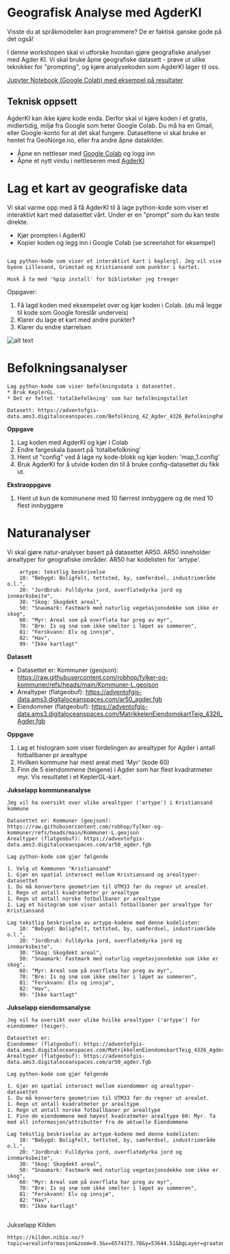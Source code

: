 # Geografisk Analyse med AgderKI

Visste du at språkmodeller kan programmere? De er faktisk ganske gode på det også! 
 
I denne workshopen skal vi utforske hvordan gjøre geografiske analyser med Agder KI. Vi skal bruke åpne geografiske datasett - prøve ut ulike teknikker for "prompting", og kjøre analysekoden som AgderKI lager til oss. 

[Jupyter Notebook (Google Colab) med eksempel på resultater](https://colab.research.google.com/drive/1LDSk_ntIyLZbRSsxH10gNd9l20xDnbD3?usp=sharing)

## Teknisk oppsett
AgderKI kan ikke _kjøre_ kode enda. Derfor skal vi kjøre koden i et gratis, midlertidig, miljø fra Google som heter Google Colab. Du må ha en Gmail, eller Google-konto for at det skal fungere. Datasettene vi skal bruke er hentet fra GeoNorge.no, eller fra andre åpne datakilder. 

* Åpne en nettleser med [Google Colab](https://colab.research.google.com/) og logg inn
* Åpne et nytt vindu i nettleseren med [AgderKI](https://agderki.egde.io/)

# Lag et kart av geografiske data

Vi skal varme opp med å få AgderKI til å lage python-kode som viser et interaktivt kart med datasettet vårt. Under er en "prompt" som du kan teste direkte. 

* Kjør prompten i AgderKI
* Kopier koden og legg inn i Google Colab (se screenshot for eksempel)

```

Lag python-kode som viser et interaktivt kart i keplergl. Jeg vil vise byene Lillesand, Grimstad og Kristiansand som punkter i kartet.

Husk å ta med '%pip install' for biblioteker jeg trenger

```

Oppgaver:
1. Få lagd koden med eksempelet over og kjør koden i Colab. (du må legge til kode som Google foreslår underveis)
1. Klarer du lage et kart med andre punkter?
1. Klarer du endre størrelsen

![alt text](chrome_vsSQxIxW1x.gif)

# Befolkningsanalyser

```
Lag python-kode som viser befolkningsdata i datasettet. 
* Bruk KeplerGL.
* Det er feltet 'totalbefolkning' som har befolkningstallet

Datasett: https://adventofgis-data.ams3.digitaloceanspaces.com/Befolkning_42_Agder_4326_BefolkningPaGrunnkretsniva2022.fgb
```

**Oppgave**
1. Lag koden med AgderKI og kjør i Colab
1. Endre fargeskala basert på 'totalbefolkning'
1. Hent ut "config" ved å lage ny kode-blokk og kjør koden: 'map_1.config' 
1. Bruk AgderKI for å utvide koden din til å bruke config-datasettet du fikk ut. 

**Ekstraoppgave**
1. Hent ut kun de kommunene med 10 færrest innbyggere og de med 10 flest innbyggere


# Naturanalyser

Vi skal gjøre natur-analyser basert på datasettet AR50. AR50 inneholder arealtyper for geografiske områder. AR50 har kodelisten for 'artype'.

```
    artype: tekstlig beskrivelse
    10: "Bebygd: Boligfelt, tettsted, by, samferdsel, industriområde o.l.",
    20: "Jordbruk: Fulldyrka jord, overflatedyrka jord og innmarksbeite",
    30: "Skog: Skogdekt areal",
    50: "Snaumark: Fastmark med naturlig vegetasjonsdekke som ikke er skog",
    60: "Myr: Areal som på overflata har preg av myr",
    70: "Bre: Is og snø som ikke smelter i løpet av sommeren",
    81: "Ferskvann: Elv og innsjø",
    82: "Hav",
    99: "Ikke kartlagt"
```

**Datasett**
* Datasettet er: Kommuner (geojson): https://raw.githubusercontent.com/robhop/fylker-og-kommuner/refs/heads/main/Kommuner-L.geojson
* Arealtyper (flatgeobuf): https://adventofgis-data.ams3.digitaloceanspaces.com/ar50_agder.fgb
* Eiendommer (flatgeobuf): https://adventofgis-data.ams3.digitaloceanspaces.com/MatrikkelenEiendomskartTeig_4326_Agder.fgb

**Oppgave**
1. Lag et histogram som viser fordelingen av arealtyper for Agder i antall fotballbaner pr arealtype
1. Hvilken kommune har mest areal med 'Myr' (kode 60)
1. Finn de 5 eiendommene (teigene) i Agder som har flest kvadratmeter myr. Vis resultatet i et KeplerGL-kart. 

**Jukselapp kommuneanalyse**

```
Jeg vil ha oversikt over ulike arealtyper ('artype') i Kristiansand kommune

Datasettet er: Kommuner (geojson): https://raw.githubusercontent.com/robhop/fylker-og-kommuner/refs/heads/main/Kommuner-L.geojson
Arealtyper (flatgeobuf): https://adventofgis-data.ams3.digitaloceanspaces.com/ar50_agder.fgb

Lag python-kode som gjør følgende

1. Velg ut Kommunen "Kristiansand"
1. Gjør en spatial intersect mellom Kristiansand og arealtyper-datasettet
1. Du må konvertere geometrien til UTM33 før du regner ut arealet.
1. Regn ut antall kvadratmeter pr arealtype
1. Regn ut antall norske fotballbaner pr arealtype
1. Lag et histogram som viser antall fotballbaner per arealtype for Kristiansand

Lag tekstlig beskrivelse av artype-kodene med denne kodelisten:
    10: "Bebygd: Boligfelt, tettsted, by, samferdsel, industriområde o.l.",
    20: "Jordbruk: Fulldyrka jord, overflatedyrka jord og innmarksbeite",
    30: "Skog: Skogdekt areal",
    50: "Snaumark: Fastmark med naturlig vegetasjonsdekke som ikke er skog",
    60: "Myr: Areal som på overflata har preg av myr",
    70: "Bre: Is og snø som ikke smelter i løpet av sommeren",
    81: "Ferskvann: Elv og innsjø",
    82: "Hav",
    99: "Ikke kartlagt"

```

**Jukselapp eiendomsanalyse**

```
Jeg vil ha oversikt over ulike hvilke arealtyper ('artype') for eiendommer (teiger). 

Datasettet er: 
Eiendommer (flatgeobuf): https://adventofgis-data.ams3.digitaloceanspaces.com/MatrikkelenEiendomskartTeig_4326_Agder.fgb
Arealtyper (flatgeobuf): https://adventofgis-data.ams3.digitaloceanspaces.com/ar50_agder.fgb

Lag python-kode som gjør følgende

1. Gjør en spatial intersect mellom eiendommer og arealtyper-datasettet
1. Du må konvertere geometrien til UTM33 før du regner ut arealet.
1. Regn ut antall kvadratmeter pr arealtype
1. Regn ut antall norske fotballbaner pr arealtype
1. Finn de eiendommene med høyest kvadratmeter arealtype 60: Myr. Ta med all informasjon/attributter fra de aktuelle Eiendommene

Lag tekstlig beskrivelse av artype-kodene med denne kodelisten:
    10: "Bebygd: Boligfelt, tettsted, by, samferdsel, industriområde o.l.",
    20: "Jordbruk: Fulldyrka jord, overflatedyrka jord og innmarksbeite",
    30: "Skog: Skogdekt areal",
    50: "Snaumark: Fastmark med naturlig vegetasjonsdekke som ikke er skog",
    60: "Myr: Areal som på overflata har preg av myr",
    70: "Bre: Is og snø som ikke smelter i løpet av sommeren",
    81: "Ferskvann: Elv og innsjø",
    82: "Hav",
    99: "Ikke kartlagt"


```


Jukselapp Kilden
```
https://kilden.nibio.no/?topic=arealinformasjon&zoom=9.3&x=6574373.78&y=53644.51&bgLayer=graatone&layers=ar5_arealtype,ar50_arealtype,basis_eiendomsgrenser,basis_gnr_bnr&layers_opacity=0.75,0.75,0.75,0.75&layers_visibility=true,true,true,true

```



